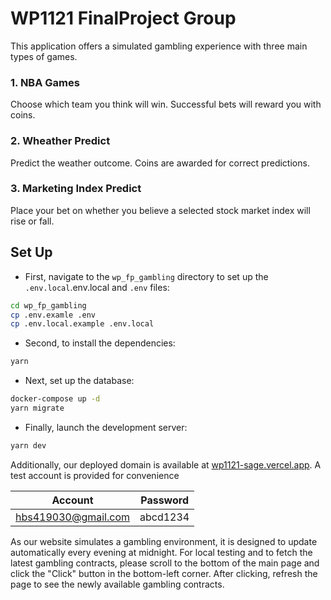 # WP1121 FinalProject Group

This application offers a simulated gambling experience with three main types of games.

### 1. NBA Games

Choose which team you think will win. Successful bets will reward you with coins.

### 2. Wheather Predict

Predict the weather outcome. Coins are awarded for correct predictions.

### 3. Marketing Index Predict

Place your bet on whether you believe a selected stock market index will rise or fall.


## Set Up

* First, navigate to the `wp_fp_gambling` directory to set up the `.env.local`.env.local and `.env` files:

```bash
cd wp_fp_gambling
cp .env.examle .env
cp .env.local.example .env.local
```

* Second, to install the dependencies:
````bash
yarn
````

* Next, set up the database:
````bash
docker-compose up -d
yarn migrate
````

* Finally, launch the development server:

```bash
yarn dev
```

Additionally, our deployed domain is available at [wp1121-sage.vercel.app](wp1121-sage.vercel.app). A test account is provided for convenience

   | Account | Password |
   |---|---|
   | hbs419030@gmail.com | abcd1234 |
   
As our website simulates a gambling environment, it is designed to update automatically every evening at midnight. For local testing and to fetch the latest gambling contracts, please scroll to the bottom of the main page and click the "Click" button in the bottom-left corner. After clicking, refresh the page to see the newly available gambling contracts.


